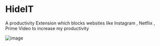 # HideIT
A productivity Extension which blocks websites like Instagram , Netflix , Prime Video to increase my productivity 

![image](https://github.com/user-attachments/assets/614f5869-8e1c-405d-9bae-a9afdec19c55)
